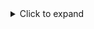 <details>
<summary>Click to expand</summary>

## This is the expanded content

You can include **Markdown** here.

</details>
